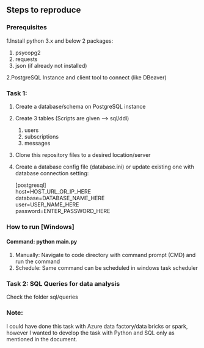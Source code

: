 
## Steps to reproduce

### Prerequisites
1.Install python 3.x and below 2 packages:
   1. psycopg2
   2. requests 
   3. json (if already not installed)

2.PostgreSQL Instance and client tool to connect (like DBeaver)

### Task 1: 
1. Create a database/schema on PostgreSQL instance
2. Create 3 tables (Scripts are given --> sql/ddl)
   1. users
   2. subscriptions
   3. messages
3. Clone this repository files to a desired location/server
4. Create a database config file (database.ini) or update existing one with database connection setting:
  
    [postgresql]<br />
    host=HOST_URL_OR_IP_HERE<br />
    database=DATABASE_NAME_HERE<br />
    user=USER_NAME_HERE<br />
    password=ENTER_PASSWORD_HERE<br />

### How to run [Windows]
#### Command: python main.py
1. Manually: Navigate to code directory with command prompt (CMD) and run the command 
2. Schedule: Same command can be scheduled in windows task scheduler

### Task 2: SQL Queries for data analysis
   Check the folder sql/queries

### Note:
I could have done this task with Azure data factory/data bricks or spark, 
however I wanted to develop the task with Python and SQL only as mentioned in the document.


